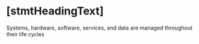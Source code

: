 # [stmtHeadingText]

Systems, hardware, software, services, and data are managed throughout their life cycles
